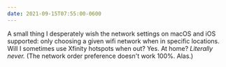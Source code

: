 ```yaml
---
date: 2021-09-15T07:55:00-0600
---
```


A small thing I desperately wish the network settings on macOS and iOS supported: only choosing a given wifi network when in specific locations. Will I sometimes use Xfinity hotspots when out? Yes. At home? *Literally never.* (The network order preference doesn't work 100%. Alas.)